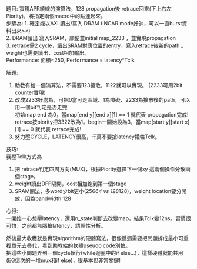 題目: 實現APR繞線的演算法，123 propagation後 retrace回來(下上右左Piority)，將指定兩個macro中的點連起來。    
      步驟為:    1. 確定能以AXI 讀出/寫入 DRAM    (INCAR mode好帥，可以一直burst資料出來><)    
                2. DRAM讀出 寫入SRAM，順便並initial map_2233 ，並實現propagation    
                3. retrace需2 cycle，讀出SRAM對應位置的entry，寫入retrace後新的path 。weight也需要讀出，cost相加輸出。    
      Performance: 面積<250, Performance = latency*Tclk

解題: 
1. 助教有給一個演算法，不需要123擴散，1122就可以實現。    (2233可用2bit counter實現)  
2. 改成2233好處為，可把0當可走區域、1為障礙、2233為擴散後的path，可以用一個bit判定是否走完    
   初始map end 為0，當map[end y][end x][1] == 1 就代表 propagation完成!    
   retrace按piority把3322改為1。begin一開始設為3，當map[start y][start x][1] == 0 就代表 retrace完成!    
3. 努力壓CYCLE，LATENCY很高，千萬不要搶latency犧牲Tclk。

技巧:    
我壓Tclk方式為    
1. 把 retrace判定四周方向(MUX)，根據Piority選擇下一個xy 這兩個操作分散兩個stage。
2. weight讀出DFF隔開，cost相加跑到第一個stage
3. SRAM開法，多word少bit更小(256*64 vs 128*128)，weight location要分開放，因為bandwidth 128

心得:    
一開始一心想壓latency，還用n_state判斷去改變map，結果Tclk變12ns。習慣很可怕，之前都無腦搶latency，請理性分析。    

然後最大收穫就是實現algorithm的硬體寫法，很像遞迴需要把問題拆成最小可重複單元去疊代，看到助教給的軟體pseudo code別怕。    
把這些小問題弄到一個cycle執行(while迴圈中的if else...)，這樣硬體就能共用(EG這次的一堆mux和if else)，很基本但非常關鍵!    


